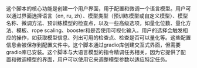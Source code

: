 这个脚本的核心功能是创建一个用户界面，用于配置和微调一个语言模型。用户可以通过界面选择语言（en, ru, zh）、模型类型（预训练模型或自定义模型）、模型名称、微调方法、预训练模型的检查点，以及一些高级选项，如量化位数、量化方法、模板、rope scaling、booster和是否使用可视化输入。用户的选择会触发相应的操作，如获取模型信息、列出可用的检查点、检查是否可以量化等。这些配置信息会被保存到配置文件中。这个脚本通过gradio库创建交互式界面，但需要gradio库已安装。这个脚本与大语言模型的指令精调任务相关，因为它提供了配置和微调模型的界面，用户可以使用它来调整模型参数以适应特定任务。
